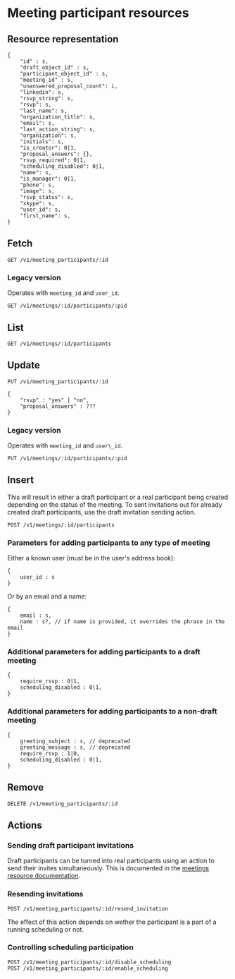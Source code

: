 
# Meeting participant resources

## Resource representation

    {
        "id" : s,
        "draft_object_id" : s,
        "participant_object_id" : s,
        "meeting_id" : s,
        "unanswered_proposal_count": i,
        "linkedin": s,
        "rsvp_string": s,
        "rsvp": s,
        "last_name": s,
        "organization_title": s,
        "email": s,
        "last_action_string": s,
        "organization": s,
        "initials": s,
        "is_creator": 0|1,
        "proposal_answers": {},
        "rsvp_required": 0|1,
        "scheduling_disabled": 0|1,
        "name": s,
        "is_manager": 0|1,
        "phone": s,
        "image": s,
        "rsvp_status": s,
        "skype": s,
        "user_id": s,
        "first_name": s,
    }

## Fetch

    GET /v1/meeting_participants/:id

### Legacy version

Operates with `meeting_id` and `user_id`.

    GET /v1/meetings/:id/participants/:pid

## List

    GET /v1/meetings/:id/participants

## Update

    PUT /v1/meeting_participants/:id

    {
        "rsvp" : "yes" | "no",
        "proposal_answers" : ???
    }

### Legacy version

Operates with `meeting_id` and `user\_id`.

    PUT /v1/meetings/:id/participants/:pid

## Insert

This will result in either a draft participant or a real participant being created depending on the status of the meeting. To sent invitations out for already created draft participants, use the draft invitation sending action.

    POST /v1/meetings/:id/participants

### Parameters for adding participants to any type of meeting

Either a known user (must be in the user's address book):

    {
        user_id : s
    }

Or by an email and a name:

    {
        email : s,
        name : s?, // if name is provided, it overrides the phrase in the email
    }

### Additional parameters for adding participants to a draft meeting

    {
        require_rsvp : 0|1,
        scheduling_disabled : 0|1,
    }

### Additional parameters for adding participants to a non-draft meeting

    {
        greeting_subject : s, // deprecated
        greeting_message : s, // deprecated
        require_rsvp : 1|0,
        scheduling_disabled : 0|1,
    }

## Remove

    DELETE /v1/meeting_participants/:id

## Actions

### Sending draft participant invitations

Draft participants can be turned into real participants using an action to send their invites simultaneously. This is documented in the [meetings resource documentation](../meetings).

### Resending invitations

    POST /v1/meeting_participants/:id/resend_invitation
    
The effect of this action depends on wether the participant is a part of a running scheduling or not.

### Controlling scheduling participation

    POST /v1/meeting_participants/:id/disable_scheduling
    POST /v1/meeting_participants/:id/enable_scheduling
